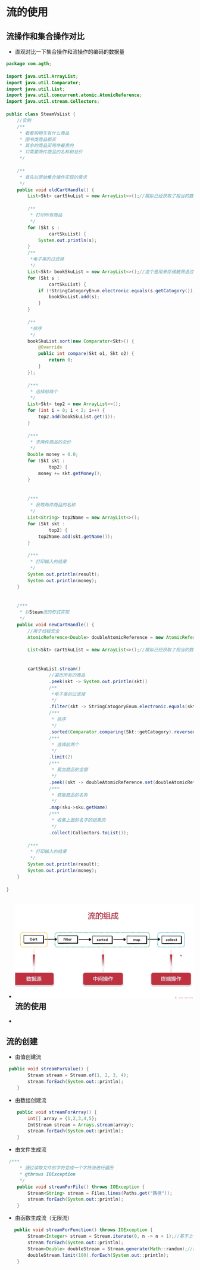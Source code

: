 # 流的使用

## 流操作和集合操作对比

* 直观对比一下集合操作和流操作的编码的数据量

```java
package com.agth;

import java.util.ArrayList;
import java.util.Comparator;
import java.util.List;
import java.util.concurrent.atomic.AtomicReference;
import java.util.stream.Collectors;

public class SteamVsList {
    //实例
    /**
     * 看看购物车有什么商品
     * 图书类商品都买
     * 其余的商品买两件最贵的
     * 只需要两件商品的名称和总价
     */

    /**
     * 首先以原始集合操作实现的需求
     */
    public void oldCartHandle() {
        List<Skt> cartSkuList = new ArrayList<>();//模拟已经获取了相当的数据

        /**
         * 打印所有商品
         */
        for (Skt s :
                cartSkuList) {
            System.out.println(s);
        }
        /**
         *电子类的过滤掉
         */
        List<Skt> bookSkuList = new ArrayList<>();//这个是用来存储被筛选过的列表
        for (Skt s :
                cartSkuList) {
            if (!StringCatogoryEnum.electronic.equals(s.getCatogory())) {
                bookSkuList.add(s);
            }
        }

        /**
         *排序
         */
        bookSkuList.sort(new Comparator<Skt>() {
            @Override
            public int compare(Skt o1, Skt o2) {
                return 0;
            }
        });

        /***
         * 选择前两个
         */
        List<Skt> top2 = new ArrayList<>();
        for (int i = 0; i < 2; i++) {
            top2.add(bookSkuList.get(i));
        }

        /***
         * 求两件商品的总价
         */
        Double money = 0.0;
        for (Skt skt :
                top2) {
            money += skt.getMoney();
        }


        /***
         * 获取两件商品的名称
         */
        List<String> top2Name = new ArrayList<>();
        for (Skt skt :
                top2) {
            top2Name.add(skt.getName());
        }

        /***
         * 打印输入的结果
         */
        System.out.println(result);
        System.out.println(money);
    }


    /***
     * 以Steam流的形式实现
     */
    public void newCartHandle() {
        //用于线程安全
        AtomicReference<Double> doubleAtomicReference = new AtomicReference<>(Double.valueOf(0.0));

        List<Skt> cartSkuList = new ArrayList<>();//模拟已经获取了相当的数据


        cartSkuList.stream()
                //遍历所有的商品
                .peek(skt -> System.out.println(skt))
                /**
                 *电子类的过滤掉
                 */
                .filter(skt -> StringCatogoryEnum.electronic.equals(skt.getCatogory()))
                /***
                 * 排序
                 */
                .sorted(Comparator.comparing(Skt::getCatogory).reversed())
                /***
                 * 选择前两个
                 */
                .limit(2)
                /***
                 * 累加商品的金额
                 */
                .peek((skt -> doubleAtomicReference.set(doubleAtomicReference.get()+skt.getMoney())))
                /***
                 * 获取商品的名称
                 */
                .map(sku->sku.getName)
                /***
                 * 收集上面的名字的结果的
                 */
                .collect(Collectors.toList());

        /***
         * 打印输入的结果
         */
        System.out.println(result);
        System.out.println(money);
    }

}
```

* ## ![](/高效编程/流的组成.png)流的使用
* ```
 
  ```

## 流的创建

* 由值创建流

```java
 public void streamForValue() {
        Stream stream = Stream.of(1, 2, 3, 4);
        stream.forEach(System.out::println);
    }
```

* 由数组创建流

```java
    public void streamForArray() {
        int[] array = {1,2,3,4,5};
        IntStream stream = Arrays.stream(array);
        stream.forEach(System.out::println);
    }
```

* 由文件生成流

```java
 /***
     * 通过读取文件的字符变成一个字符流进行遍历
     * @throws IOException
     */
    public void streamForFile() throws IOException {
        Stream<String> stream = Files.lines(Paths.get("路径"));
        stream.forEach(System.out::println);
    }
```

* 由函数生成流（无限流）

```java
   public void streamForFunction() throws IOException {
        Stream<Integer> stream = Stream.iterate(0, n -> n + 1);//基于上一个的值生成
        stream.forEach(System.out::println);
        Stream<Double> doubleStream = Stream.generate(Math::random);//随机生成
        doubleStream.limit(100).forEach(System.out::println);
    }
```



